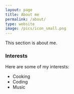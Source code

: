 ```yaml
---
layout: page
title: About me
permalink: /about/
type: website
image: /pics/icon_small.png
---
```

This section is about me. 


### Interests
Here are some of my interests:
* Cooking
* Coding
* Music